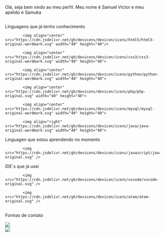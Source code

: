 Olá, seja bem vindo ao meu perfil. Meu nome é Samuel Victor e meu apelido é Samuka

##

Linguagens que já tenho conhecimento

            
            <img align="center" src="https://cdn.jsdelivr.net/gh/devicons/devicon/icons/html5/html5-original-wordmark.svg" width="40" height="40"/>
          
            <img align="center" src="https://cdn.jsdelivr.net/gh/devicons/devicon/icons/css3/css3-original-wordmark.svg" width="40" height="40">
          
            <img align="center" src="https://cdn.jsdelivr.net/gh/devicons/devicon/icons/python/python-original-wordmark.svg" width="40" height="40">
          
            <img align="center" src="https://cdn.jsdelivr.net/gh/devicons/devicon/icons/php/php-original.svg" width="40" height="40">
          
            <img align="center" src="https://cdn.jsdelivr.net/gh/devicons/devicon/icons/mysql/mysql-original-wordmark.svg" width="40" height="40">
          
            <img align="right" src="https://cdn.jsdelivr.net/gh/devicons/devicon/icons/java/java-original-wordmark.svg" width="40" height="40">
           
          
Linguagen que estou aprendendo no momento

            <img src="https://cdn.jsdelivr.net/gh/devicons/devicon/icons/javascript/javascript-original.svg" />
          
IDE´s que já usei

            <img src="https://cdn.jsdelivr.net/gh/devicons/devicon/icons/vscode/vscode-original.svg" />
          
            <img src="https://cdn.jsdelivr.net/gh/devicons/devicon/icons/atom/atom-original.svg" />
          
 ##  
 
Formas de contato
<div> 
<a href="[https://www.linkedin.com/in/samuel-victor-7a263b210/]" target="_blank"><img src="https://img.shields.io/badge/-LinkedIn-%230077B5?style=for-the-badge&logo=linkedin&logoColor=white" target="_blank"></a> 
</div>

<div>
<a href = "mailto:samuelvic856@gmail.com"><img src="https://img.shields.io/badge/-Gmail-%23333?style=for-the-badge&logo=gmail&logoColor=white" target="_blank"></a>
</div>
